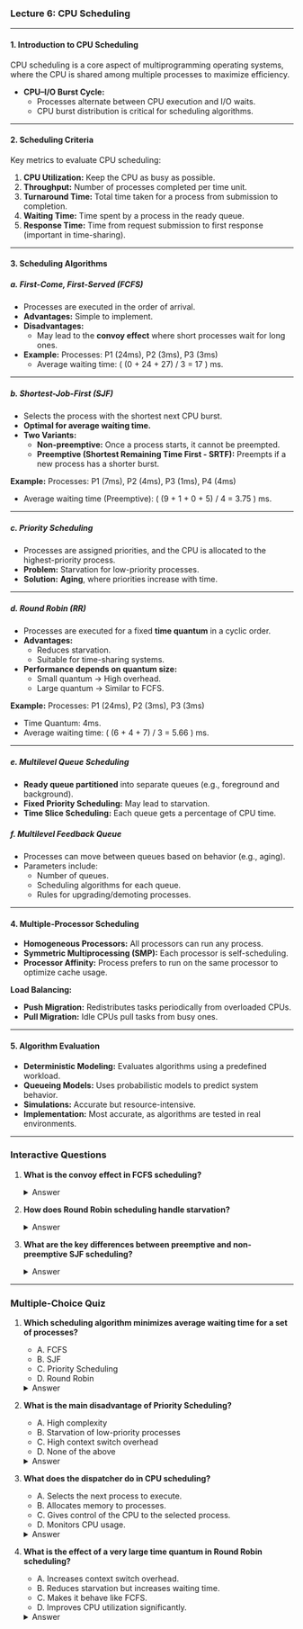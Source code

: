 ### Lecture 6: CPU Scheduling

---

#### **1. Introduction to CPU Scheduling**
CPU scheduling is a core aspect of multiprogramming operating systems, where the CPU is shared among multiple processes to maximize efficiency.

- **CPU–I/O Burst Cycle:** 
  - Processes alternate between CPU execution and I/O waits.
  - CPU burst distribution is critical for scheduling algorithms.

---

#### **2. Scheduling Criteria**
Key metrics to evaluate CPU scheduling:
1. **CPU Utilization:** Keep the CPU as busy as possible.
2. **Throughput:** Number of processes completed per time unit.
3. **Turnaround Time:** Total time taken for a process from submission to completion.
4. **Waiting Time:** Time spent by a process in the ready queue.
5. **Response Time:** Time from request submission to first response (important in time-sharing).

---

#### **3. Scheduling Algorithms**

##### **a. First-Come, First-Served (FCFS)**
- Processes are executed in the order of arrival.
- **Advantages:** Simple to implement.
- **Disadvantages:** 
  - May lead to the **convoy effect** where short processes wait for long ones.
- **Example:**
  Processes: P1 (24ms), P2 (3ms), P3 (3ms)
  - Average waiting time: \( (0 + 24 + 27) / 3 = 17 \) ms.

---

##### **b. Shortest-Job-First (SJF)**
- Selects the process with the shortest next CPU burst.
- **Optimal for average waiting time.**
- **Two Variants:**
  - **Non-preemptive:** Once a process starts, it cannot be preempted.
  - **Preemptive (Shortest Remaining Time First - SRTF):** Preempts if a new process has a shorter burst.

**Example:**
Processes: P1 (7ms), P2 (4ms), P3 (1ms), P4 (4ms)
- Average waiting time (Preemptive): \( (9 + 1 + 0 + 5) / 4 = 3.75 \) ms.

---

##### **c. Priority Scheduling**
- Processes are assigned priorities, and the CPU is allocated to the highest-priority process.
- **Problem:** Starvation for low-priority processes.
- **Solution:** **Aging**, where priorities increase with time.

---

##### **d. Round Robin (RR)**
- Processes are executed for a fixed **time quantum** in a cyclic order.
- **Advantages:** 
  - Reduces starvation.
  - Suitable for time-sharing systems.
- **Performance depends on quantum size:**
  - Small quantum -> High overhead.
  - Large quantum -> Similar to FCFS.

**Example:**
Processes: P1 (24ms), P2 (3ms), P3 (3ms)
- Time Quantum: 4ms.
- Average waiting time: \( (6 + 4 + 7) / 3 = 5.66 \) ms.

---

##### **e. Multilevel Queue Scheduling**
- **Ready queue partitioned** into separate queues (e.g., foreground and background).
- **Fixed Priority Scheduling:** May lead to starvation.
- **Time Slice Scheduling:** Each queue gets a percentage of CPU time.

##### **f. Multilevel Feedback Queue**
- Processes can move between queues based on behavior (e.g., aging).
- Parameters include:
  - Number of queues.
  - Scheduling algorithms for each queue.
  - Rules for upgrading/demoting processes.

---

#### **4. Multiple-Processor Scheduling**
- **Homogeneous Processors:** All processors can run any process.
- **Symmetric Multiprocessing (SMP):** Each processor is self-scheduling.
- **Processor Affinity:** Process prefers to run on the same processor to optimize cache usage.

**Load Balancing:**
- **Push Migration:** Redistributes tasks periodically from overloaded CPUs.
- **Pull Migration:** Idle CPUs pull tasks from busy ones.

---

#### **5. Algorithm Evaluation**
- **Deterministic Modeling:** Evaluates algorithms using a predefined workload.
- **Queueing Models:** Uses probabilistic models to predict system behavior.
- **Simulations:** Accurate but resource-intensive.
- **Implementation:** Most accurate, as algorithms are tested in real environments.

---

### **Interactive Questions**

1. **What is the convoy effect in FCFS scheduling?**

   <details>
   <summary>Answer</summary>
   The convoy effect occurs when shorter processes must wait for a longer process to complete, leading to inefficient CPU utilization.
   </details>

2. **How does Round Robin scheduling handle starvation?**

   <details>
   <summary>Answer</summary>
   By assigning a fixed time quantum and cycling through processes, all processes get CPU time, reducing the risk of starvation.
   </details>

3. **What are the key differences between preemptive and non-preemptive SJF scheduling?**

   <details>
   <summary>Answer</summary>
   Preemptive SJF (SRTF) allows a new process with a shorter burst to preempt the current one, while non-preemptive SJF completes the current process before switching.
   </details>

---

### **Multiple-Choice Quiz**

1. **Which scheduling algorithm minimizes average waiting time for a set of processes?**
   - A. FCFS
   - B. SJF
   - C. Priority Scheduling
   - D. Round Robin

   <details>
   <summary>Answer</summary>
   B. SJF
   </details>

2. **What is the main disadvantage of Priority Scheduling?**
   - A. High complexity
   - B. Starvation of low-priority processes
   - C. High context switch overhead
   - D. None of the above

   <details>
   <summary>Answer</summary>
   B. Starvation of low-priority processes
   </details>

3. **What does the dispatcher do in CPU scheduling?**
   - A. Selects the next process to execute.
   - B. Allocates memory to processes.
   - C. Gives control of the CPU to the selected process.
   - D. Monitors CPU usage.

   <details>
   <summary>Answer</summary>
   C. Gives control of the CPU to the selected process.
   </details>

4. **What is the effect of a very large time quantum in Round Robin scheduling?**
   - A. Increases context switch overhead.
   - B. Reduces starvation but increases waiting time.
   - C. Makes it behave like FCFS.
   - D. Improves CPU utilization significantly.

   <details>
   <summary>Answer</summary>
   C. Makes it behave like FCFS.
   </details>

